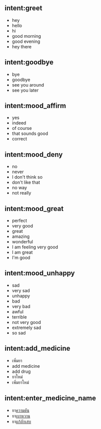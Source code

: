 ## intent:greet
- hey
- hello
- hi
- good morning
- good evening
- hey there

## intent:goodbye
- bye
- goodbye
- see you around
- see you later

## intent:mood_affirm
- yes
- indeed
- of course
- that sounds good
- correct

## intent:mood_deny
- no
- never
- I don't think so
- don't like that
- no way
- not really

## intent:mood_great
- perfect
- very good
- great
- amazing
- wonderful
- I am feeling very good
- I am great
- I'm good

## intent:mood_unhappy
- sad
- very sad
- unhappy
- bad
- very bad
- awful
- terrible
- not very good
- extremely sad
- so sad

## intent:add_medicine
- เพิ่มยา
- add medicine
- add drug
- ยาใหม่
- เพิ่มยาใหม่

## intent:enter_medicine_name
- ยา[ความดัน](medicine_name)
- ยา[เบาหวาน](medicine_name)
- ยา[แก้อักเสบ](medicine_name)